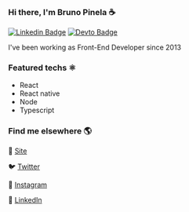 ### Hi there, I'm Bruno Pinela ☕

[![Linkedin Badge](https://img.shields.io/badge/LinkedIn-0077B5?style=for-the-badge&logo=linkedin&logoColor=white)](https://www.linkedin.com/in/bruno-pinela) 
[![Devto Badge](https://img.shields.io/badge/dev.to-0A0A0A?style=for-the-badge&logo=devdotto&logoColor=white)](https://dev.to/bpinela)

I've been working as Front-End Developer since 2013

### Featured techs ⚛️

- React
- React native
- Node
- Typescript

### Find me elsewhere 🌎

🚀 [Site](https://bpinela.github.io/)

🐦 [Twitter](https://x.com/pinelabm)

📸 [Instagram](https://www.instagram.com/pinelabm/)

💼 [LinkedIn](https://www.linkedin.com/in/bruno-pinela)
